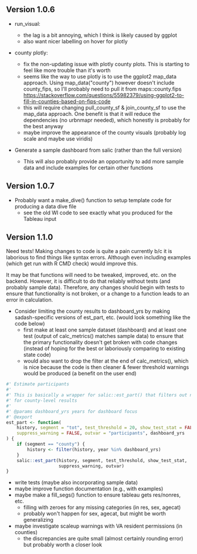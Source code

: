 
## Version 1.0.6

- run_visual:
    + the lag is a bit annoying, which I think is likely caused by ggplot
    + also want nicer labelling on hover for plotly
    
- county plotly:
    + fix the non-updating issue with plotly county plots. This is starting to feel like more trouble than it's worth
    + seems like the way to use plotly is to use the ggplot2 map_data approach. Using map_data("county") however doesn't include county_fips, so I'll probably need to pull it from maps::county.fips https://stackoverflow.com/questions/55982379/using-ggplot2-to-fill-in-counties-based-on-fips-code
    + this will require changing pull_county_sf & join_county_sf to use the map_data approach. One benefit is that it will reduce the dependencies (no urbnmapr needed), which honestly is probably for the best anyway
    + maybe improve the appearance of the county visuals (probably log scale and maybe use viridis)

- Generate a sample dashboard from salic (rather than the full version)
    + This will also probably provide an opportunity to add more sample data and include examples for certain other functions

## Version 1.0.7
    
- Probably want a make_dive() function to setup template code for producing a data dive file
    + see the old WI code to see exactly what you produced for the Tableau input

## Version 1.1.0

Need tests! Making changes to code is quite a pain currently b/c it is laborious to find things like syntax errors. Although even including examples (which get run with R CMD check) would improve this.

It may be that functions will need to be tweaked, improved, etc. on the backend. However, it is difficult to do that reliably without tests (and probably sample data). Therefore, any changes should begin with tests to ensure that functionality is not broken, or a change to a function leads to an error in calculation.

- Consider limiting the county results to dashboard_yrs by making sadash-specific versions of est_part, etc. (would look something like the code below)
    + first make at least one sample dataset (dashboard) and at least one test (output of calc_metrics() matches sample data) to ensure that the primary functionality doesn't get broken with code changes (instead of hoping for the best or laboriously comparing to existing state code)
    + would also want to drop the filter at the end of calc_metrics(), which is nice because the code is then cleaner & fewer threshold warnings would be produced (a benefit on the user end)
    
``` r
#' Estimate participants
#' 
#' This is basically a wrapper for salic::est_part() that filters out non-dashboard_yrs
#' for county-level results
#' 
#' @params dashboard_yrs years for dashboard focus
#' @export
est_part <- function(
    history, segment = "tot", test_threshold = 20, show_test_stat = FALSE,
    suppress_warning = FALSE, outvar = "participants", dashboard_yrs
) {
    if (segment == "county") {
        history <- filter(history, year %in% dashboard_yrs)
    }
    salic::est_part(history, segment, test_threshold, show_test_stat, 
                    suppress_warning, outvar)
}
```

- write tests (maybe also incorporating sample data)
- maybe improve function documentation (e.g., with examples)
- maybe make a fill_segs() function to ensure tableau gets res/nonres, etc.
    + filling with zeroes for any missing categories (in res, sex, agecat)
    + probably won't happen for sex, agecat, but might be worth generalizing
- maybe investigate scaleup warnings with VA resident permissions (in counties)
    + the discrepancies are quite small (almost certainly rounding error) but probably worth a closer look
    